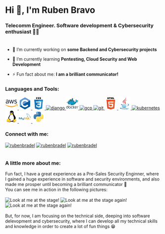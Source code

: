 <h1 align="left">Hi 👋, I'm Ruben Bravo</h1>
<h3 align="left">Telecomm Engineer. Software development & Cybersecurity enthusiast 👨‍💻</h3>
<h1 align="left"></h1>

- 🔭 I’m currently working on **some Backend and Cybersecurity projects**

- 🌱 I’m currently learning **Pentesting, Cloud Security and Web Development**

- ⚡ Fun fact about me: **I am a brilliant communicator!**

<h3 align="left">Languages and Tools:</h3>
<p align="left"> <a href="https://aws.amazon.com" target="_blank" rel="noreferrer"> <img src="https://raw.githubusercontent.com/devicons/devicon/master/icons/amazonwebservices/amazonwebservices-original-wordmark.svg" alt="aws" width="40" height="40"/> </a> <a href="https://www.cprogramming.com/" target="_blank" rel="noreferrer"> <img src="https://raw.githubusercontent.com/devicons/devicon/master/icons/c/c-original.svg" alt="c" width="40" height="40"/> </a> <a href="https://www.w3schools.com/css/" target="_blank" rel="noreferrer"> <img src="https://raw.githubusercontent.com/devicons/devicon/master/icons/css3/css3-original-wordmark.svg" alt="css3" width="40" height="40"/> </a> <a href="https://www.djangoproject.com/" target="_blank" rel="noreferrer"> <img src="https://cdn.worldvectorlogo.com/logos/django.svg" alt="django" width="40" height="40"/> </a> <a href="https://www.docker.com/" target="_blank" rel="noreferrer"> <img src="https://raw.githubusercontent.com/devicons/devicon/master/icons/docker/docker-original-wordmark.svg" alt="docker" width="40" height="40"/> </a> <a href="https://cloud.google.com" target="_blank" rel="noreferrer"> <img src="https://www.vectorlogo.zone/logos/google_cloud/google_cloud-icon.svg" alt="gcp" width="40" height="40"/> </a> <a href="https://git-scm.com/" target="_blank" rel="noreferrer"> <img src="https://www.vectorlogo.zone/logos/git-scm/git-scm-icon.svg" alt="git" width="40" height="40"/> </a> <a href="https://www.w3.org/html/" target="_blank" rel="noreferrer"> <img src="https://raw.githubusercontent.com/devicons/devicon/master/icons/html5/html5-original-wordmark.svg" alt="html5" width="40" height="40"/> </a> <a href="https://www.java.com" target="_blank" rel="noreferrer"> <img src="https://raw.githubusercontent.com/devicons/devicon/master/icons/java/java-original.svg" alt="java" width="40" height="40"/> </a> <a href="https://kubernetes.io" target="_blank" rel="noreferrer"> <img src="https://www.vectorlogo.zone/logos/kubernetes/kubernetes-icon.svg" alt="kubernetes" width="40" height="40"/> </a> <a href="https://www.linux.org/" target="_blank" rel="noreferrer"> <img src="https://raw.githubusercontent.com/devicons/devicon/master/icons/linux/linux-original.svg" alt="linux" width="40" height="40"/> </a> <a href="https://www.mysql.com/" target="_blank" rel="noreferrer"> <img src="https://raw.githubusercontent.com/devicons/devicon/master/icons/mysql/mysql-original-wordmark.svg" alt="mysql" width="40" height="40"/> </a> <a href="https://www.python.org" target="_blank" rel="noreferrer"> <img src="https://raw.githubusercontent.com/devicons/devicon/master/icons/python/python-original.svg" alt="python" width="40" height="40"/> </a> </p>

<h3 align="left">Connect with me:</h3>
<p align="left">
<a href="https://linkedin.com/in/rubenbradel" target="blank"><img align="center" src="https://raw.githubusercontent.com/rahuldkjain/github-profile-readme-generator/master/src/images/icons/Social/linked-in-alt.svg" alt="rubenbradel" height="30" width="40" /></a>
<a href="https://stackoverflow.com/users/rubenbradel" target="blank"><img align="center" src="https://raw.githubusercontent.com/rahuldkjain/github-profile-readme-generator/master/src/images/icons/Social/stack-overflow.svg" alt="rubenbradel" height="30" width="40" /></a>
<a href="https://www.hackerrank.com/rubenbradel" target="blank"><img align="center" src="https://raw.githubusercontent.com/rahuldkjain/github-profile-readme-generator/master/src/images/icons/Social/hackerrank.svg" alt="rubenbradel" height="30" width="40" /></a>
</p>

<h1 align="left"></h1>
<h3 align="left">A little more about me:</h3>

Fun fact, I have a great experience as a Pre-Sales Security Enginner, where I gained a huge experience in software and security environments, and also made me prosper until becoming a brilliant communicator 🤩  
You can see me in action in the following pictures:
<br>
<br>
<img alt="Look at me at the stage!" width="300" src="https://media-exp1.licdn.com/dms/image/C5622AQEOwiGpF3yVYQ/feedshare-shrink_2048_1536/0/1643711298081?e=1667433600&v=beta&t=hnbSDox986tbedk2AVx-dNRnWniwFgsFxhXkfprJFKc">
<img alt="Look at me at the stage again!" width="300" src="https://media-exp1.licdn.com/dms/image/C5622AQHgLRDumKg3aA/feedshare-shrink_2048_1536/0/1643711293807?e=1667433600&v=beta&t=SBw1M4uZoA3etA5TXaHlnQsq-00QM62RmYbeWSq4zPA">
<img alt="Look at me at the stage again!" width="300" src="https://media-exp1.licdn.com/dms/image/C5622AQG6zpsP7Hw48w/feedshare-shrink_2048_1536/0/1643711297807?e=1667433600&v=beta&t=W25pdoQ3bJIiWTyrc2p_4vk7fMYK0JrowTJTsFsMGnI">
<br>
<br>
But, for now, I am focusing on the technical side, deeping into software delevopment and cybersecurity, where I can develop all my technical skills and knowledge in order to create a lot of fun things 😁

<!--
<h1 align="left"></h1>
<img align="left" alt="Coding" width="350" src="https://1st-it.com/wp-content/uploads/2017/05/cyber-attack.gif">
-->
